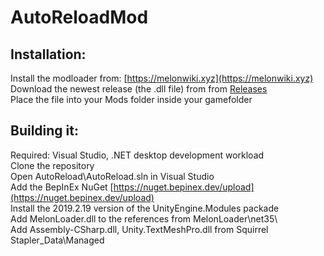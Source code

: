 # AutoReloadMod
## Installation:  
Install the modloader from: [https://melonwiki.xyz](https://melonwiki.xyz)  
Download the newest release (the .dll file) from from [Releases](https://github.com/staplerofsquirrels/AutoReloadMod/releases/latest/)  
Place the file into your Mods folder inside your gamefolder 

## Building it:
Required: Visual Studio, .NET desktop development workload  
Clone the repository  
Open AutoReload\AutoReload.sln in Visual Studio  
Add the BepInEx NuGet [https://nuget.bepinex.dev/upload](https://nuget.bepinex.dev/upload)  
Install the 2019.2.19 version of the UnityEngine.Modules packade  
Add MelonLoader.dll to the references from MelonLoader\net35\  
Add Assembly-CSharp.dll, Unity.TextMeshPro.dll from Squirrel Stapler_Data\Managed 
